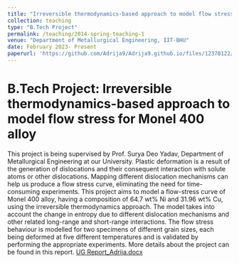 ```yaml
---
title: "Irreversible thermodynamics-based approach to model flow stress for Monel 400 alloy"
collection: teaching
type: "B.Tech Project"
permalink: /teaching/2014-spring-teaching-1
venue: "Department of Metallurgical Engineering, IIT-BHU"
date: February 2023- Present
paperurl: 'https://github.com/Adrija9/Adrija9.github.io/files/12370122/UG.Report_Adrija.docx'
---
```


B.Tech Project: Irreversible thermodynamics-based approach to model flow stress for Monel 400 alloy
======
This project is being supervised by Prof. Surya Deo Yadav, Department of Metallurgical Engineering at our University. 
Plastic deformation is a result of the generation of dislocations and their consequent interaction with solute atoms or other dislocations. Mapping different dislocation mechanisms can help us produce a flow stress curve, eliminating the need for time-consuming experiments. This project aims to model a flow-stress curve of Monel 400 alloy, having a composition of 64.7 wt% Ni and 31.96 wt% Cu, using the irreversible thermodynamics approach. The model takes into account the change in entropy due to different dislocation mechanisms and other related long-range and short-range interactions. The flow stress behaviour is modelled for two specimens of different grain sizes, each being deformed at five different temperatures and is validated by performing the appropriate experiments.
More details about the project can be found in this report. [UG Report_Adrija.docx](https://github.com/Adrija9/Adrija9.github.io/files/12370122/UG.Report_Adrija.docx)
